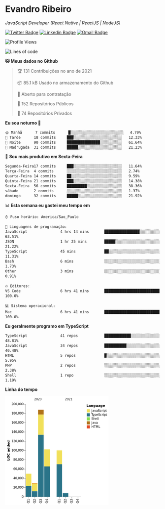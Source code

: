 # Evandro **Ribeiro**

*JavaScript Developer (React Native | ReactJS | NodeJS)*

[![Twitter Badge](https://img.shields.io/badge/-@ribeiroevandro-201B2D?style=flat-square&labelColor=201B2D&logo=twitter&logoColor=white&link=https://twitter.com/ribeiroevandro)](https://twitter.com/ribeiroevandro) 
[![Linkedin Badge](https://img.shields.io/badge/-Evandro%20Ribeiro-201B2D?style=flat-square&logo=Linkedin&logoColor=white&link=https://www.linkedin.com/in/ribeiroevandro)](https://www.linkedin.com/in/ribeiroevandro) 
[![Gmail Badge](https://img.shields.io/badge/-oi@ribeiroevandro.com.br-201B2D?style=flat-square&logo=Gmail&logoColor=white&link=mailto:oi@ribeiroevandro.com.br)](mailto:oi@ribeiroevandro.com.br)


<!--START_SECTION:waka-->
![Profile Views](http://img.shields.io/badge/Visualizac%C3%B5es%20do%20perfil-9-blue)

![Lines of code](https://img.shields.io/badge/Desde%20o%20Hello%20World%20eu%20escrevi-476687%20linhas%20de%20c%C3%B3digo-blue)

**🐱 Meus dados no Github** 

> 🏆 131 Contribuições no ano de 2021
 > 
> 📦 85.1 kB Usado no armazenamento do Github 
 > 
> 💼 Aberto para contratação
 > 
> 📜 152 Repositórios Públicos 
 > 
> 🔑 74 Repositórios Privados  
 > 
**Eu sou noturno 🦉** 

```text
🌞 Manhã      7 commits      █░░░░░░░░░░░░░░░░░░░░░░░░   4.79% 
🌆 Tarde      18 commits     ███░░░░░░░░░░░░░░░░░░░░░░   12.33% 
🌃 Noite      90 commits     ███████████████░░░░░░░░░░   61.64% 
🌙 Madrugada  31 commits     █████░░░░░░░░░░░░░░░░░░░░   21.23%

```
📅 **Sou mais produtivo em Sexta-Feira** 

```text
Segunda-Feira17 commits     ███░░░░░░░░░░░░░░░░░░░░░░   11.64% 
Terça-Feira  4 commits      ░░░░░░░░░░░░░░░░░░░░░░░░░   2.74% 
Quarta-Feira 14 commits     ██░░░░░░░░░░░░░░░░░░░░░░░   9.59% 
Quinta-Feira 21 commits     ███░░░░░░░░░░░░░░░░░░░░░░   14.38% 
Sexta-Feira  56 commits     █████████░░░░░░░░░░░░░░░░   38.36% 
sábado       2 commits      ░░░░░░░░░░░░░░░░░░░░░░░░░   1.37% 
domingo      32 commits     █████░░░░░░░░░░░░░░░░░░░░   21.92%

```


📊 **Esta semana eu gastei meu tempo em** 

```text
⌚︎ Fuso horário: America/Sao_Paulo

💬 Linguagens de programação: 
JavaScript               4 hrs 14 mins       ████████████████░░░░░░░░░   63.51% 
JSON                     1 hr 25 mins        █████░░░░░░░░░░░░░░░░░░░░   21.22% 
TypeScript               45 mins             ██░░░░░░░░░░░░░░░░░░░░░░░   11.31% 
Bash                     6 mins              ░░░░░░░░░░░░░░░░░░░░░░░░░   1.73% 
Other                    3 mins              ░░░░░░░░░░░░░░░░░░░░░░░░░   0.91%

🔥 Editores: 
VS Code                  6 hrs 41 mins       █████████████████████████   100.0%

💻 Sistema operacional: 
Mac                      6 hrs 41 mins       █████████████████████████   100.0%

```

**Eu geralmente programo em TypeScript** 

```text
TypeScript               41 repos            ████████████░░░░░░░░░░░░░   48.81% 
JavaScript               34 repos            ██████████░░░░░░░░░░░░░░░   40.48% 
HTML                     5 repos             █░░░░░░░░░░░░░░░░░░░░░░░░   5.95% 
PHP                      2 repos             ░░░░░░░░░░░░░░░░░░░░░░░░░   2.38% 
Shell                    1 repo              ░░░░░░░░░░░░░░░░░░░░░░░░░   1.19%

```


**Linha do tempo**

![Chart not found](https://raw.githubusercontent.com/ribeiroevandro/ribeiroevandro/master/charts/bar_graph.png) 


<!--END_SECTION:waka-->

